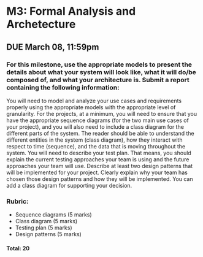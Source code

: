# M3: Formal Analysis and Archetecture
## DUE March 08, 11:59pm

### For this milestone, use the appropriate models to present the details about what your system will look like, what it will do/be composed of, and what your architecture is. Submit a report containing the following information:

You will need to model and analyze your use cases and requirements properly using the appropriate models with the appropriate level of granularity.  For the projects, at a minimum, you will need to ensure that you have the appropriate sequence diagrams (for the two main use cases of your project), and you will also need to include a class diagram for the different parts of the system.
The reader should be able to understand the different entities in the system (class diagram), how they interact with respect to time (sequence), and the data that is moving throughout the system.
You will need to describe your test plan. That means, you should explain the current testing approaches your team is using and the future approaches your team will use. 
Describe at least two design patterns that will be implemented for your project. Clearly explain why your team has chosen those design patterns and how they will be implemented. You can add a class diagram for supporting your decision.

### Rubric:

- Sequence diagrams (5 marks)
- Class diagram (5 marks)
- Testing plan (5 marks)
- Design patterns (5 marks)

#### Total: 20 
